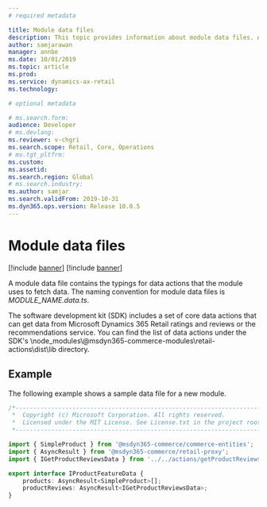 ```yaml
---
# required metadata

title: Module data files
description: This topic provides information about module data files. A module data file contains the typings for data actions that the module uses to fetch data. 
author: samjarawan
manager: annbe
ms.date: 10/01/2019
ms.topic: article
ms.prod: 
ms.service: dynamics-ax-retail
ms.technology: 

# optional metadata

# ms.search.form: 
audience: Developer
# ms.devlang: 
ms.reviewer: v-chgri
ms.search.scope: Retail, Core, Operations
# ms.tgt_pltfrm: 
ms.custom: 
ms.assetid: 
ms.search.region: Global
# ms.search.industry: 
ms.author: samjar
ms.search.validFrom: 2019-10-31
ms.dyn365.ops.version: Release 10.0.5
---
```

# Module data files

[!include [banner](../includes/preview-banner.md)]
[!include [banner](../includes/banner.md)]

A module data file contains the typings for data actions that the module uses to fetch data. The naming convention for module data files is *MODULE\_NAME.data.ts*.

The software development kit (SDK) includes a set of core data actions that can get data from Microsoft Dynamics 365 Retail ratings and reviews or the recommendations service. You can find the list of data actions under the SDK's \\node\_modules\\@msdyn365-commerce-modules\\retail-actions\\dist\\lib directory.

## Example

The following example shows a sample data file for a new module.

```typescript
/*---------------------------------------------------------------------------------------------
 *  Copyright (c) Microsoft Corporation. All rights reserved.
 *  Licensed under the MIT License. See License.txt in the project root for license information.
 *--------------------------------------------------------------------------------------------*/

import { SimpleProduct } from '@msdyn365-commerce/commerce-entities';
import { AsyncResult } from '@msdyn365-commerce/retail-proxy';
import { IGetProductReviewsData } from '../../actions/getProductReviews';

export interface IProductFeatureData {
    products: AsyncResult<SimpleProduct>[];
    productReviews: AsyncResult<IGetProductReviewsData>;
}
```
